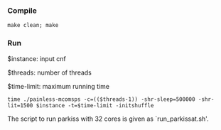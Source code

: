 ### Compile
```
make clean; make
```


### Run

$instance: input cnf

$threads: number of threads

$time-limit: maximum running time


```
time ./painless-mcomsps -c=(($threads-1)) -shr-sleep=500000 -shr-lit=1500 $instance -t=$time-limit -initshuffle
```

The script to run parkiss with 32 cores is given as `run_parkissat.sh'.





